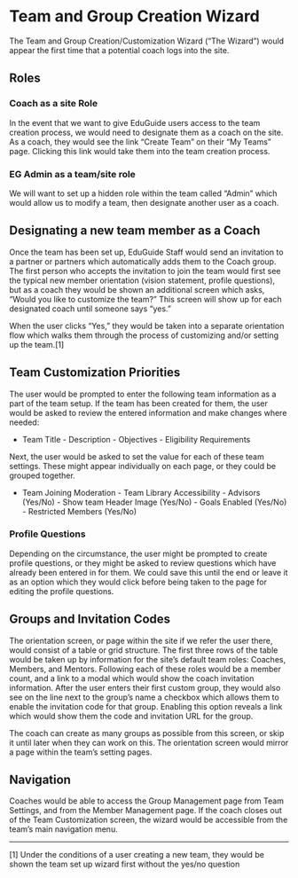 
# Team and Group Creation Wizard

The Team and Group Creation/Customization Wizard (“The Wizard”) would appear the first time that a potential coach logs into the site.

## Roles

### Coach as a site Role

In the event that we want to give EduGuide users access to the team creation process, we would need to designate them as a coach on the site. As a coach, they would see the link “Create Team” on their “My Teams” page. Clicking this link would take them into the team creation process.

### EG Admin as a team/site role

We will want to set up a hidden role within the team called “Admin” which would allow us to modify a team, then designate another user as a coach.

## Designating a new team member as a Coach

Once the team has been set up, EduGuide Staff would send an invitation to a partner or partners which automatically adds them to the Coach group. The first person who accepts the invitation to join the team would first see the typical new member orientation (vision statement, profile questions), but as a coach they would be shown an additional screen which asks, “Would you like to customize the team?” This screen will show up for each designated coach until someone says “yes.”

When the user clicks “Yes,” they would be taken into a separate orientation flow which walks them through the process of customizing and/or setting up the team.[1]

## Team Customization Priorities

The user would be prompted to enter the following team information as a part of the team setup. If the team has been created for them, the user would be asked to review the entered information and make changes where needed:

- Team Title - Description - Objectives - Eligibility Requirements

Next, the user would be asked to set the value for each of these team settings. These might appear individually on each page, or they could be grouped together.

- Team Joining Moderation - Team Library Accessibility - Advisors (Yes/No) - Show team Header Image (Yes/No) - Goals Enabled (Yes/No) - Restricted Members (Yes/No)

### Profile Questions

Depending on the circumstance, the user might be prompted to create profile questions, or they might be asked to review questions which have already been entered in for them. We could save this until the end or leave it as an option which they would click before being taken to the page for editing the profile questions.

## Groups and Invitation Codes

The orientation screen, or page within the site if we refer the user there, would consist of a table or grid structure. The first three rows of the table would be taken up by information for the site’s default team roles: Coaches, Members, and Mentors. Following each of these roles would be a member count, and a link to a modal which would show the coach invitation information. After the user enters their first custom group, they would also see on the line next to the group’s name a checkbox which allows them to enable the invitation code for that group. Enabling this option reveals a link which would show them the code and invitation URL for the group.

The coach can create as many groups as possible from this screen, or skip it until later when they can work on this. The orientation screen would mirror a page within the team’s setting pages.

## Navigation

Coaches would be able to access the Group Management page from Team Settings, and from the Member Management page. If the coach closes out of the Team Customization screen, the wizard would be accessible from the team’s main navigation menu.

* * *

[1] Under the conditions of a user creating a new team, they would be shown the team set up wizard first without the yes/no question